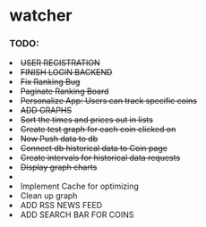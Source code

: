 # watcher


<div>
<h3>TODO:</h3>
<li><s>USER REGISTRATION</s></li>
<li><s>FINISH LOGIN BACKEND</s></li>
<li><s>Fix Ranking Bug</s></li>
<li><s>Paginate Ranking Board</s></li>
<li><s>Personalize App: Users can track specific coins</s></li>
<li><s>ADD GRAPHS</s></li>
<li><s>Sort the times and prices out in lists</s></li>
<li><s>Create test graph for each coin clicked on</s></li>
<li><s>Now Push data to db</s></li>
<li><s>Connect db historical data to Coin page</s></li>
<li><s>Create intervals for historical data requests</s></li>
<li><s>Display graph charts</s><li>
<li>Implement Cache for optimizing </li>
<li>Clean up graph</li>
<li>ADD RSS NEWS FEED</li>
<li>ADD SEARCH BAR FOR COINS</li>
</div>
